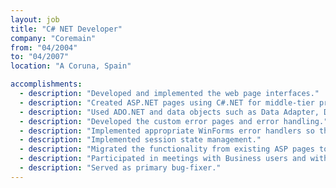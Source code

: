 ```yaml
---
layout: job
title: "C# NET Developer"
company: "Coremain"
from: "04/2004"
to: "04/2007"
location: "A Coruna, Spain"

accomplishments:
  - description: "Developed and implemented the web page interfaces."
  - description: "Created ASP.NET pages using C#.NET for middle-tier processing of client requests with ADO.NET interfaces for database and implemented stored procedures."
  - description: "Used ADO.NET and data objects such as Data Adapter, Data Reader, Dataset, data table for consistent access to SQL data sources."
  - description: "Developed the custom error pages and error handling."
  - description: "Implemented appropriate WinForms error handlers so that users can experience user friendly messages for exceptions."
  - description: "Implemented session state management."
  - description: "Migrated the functionality from existing ASP pages to new ASPX pages and also added new functionality to reflect the Business Users requirements."
  - description: "Participated in meetings with Business users and with other project teams to ensure that the volatile business requirements reflect in the project development."
  - description: "Served as primary bug-fixer."
---
```

